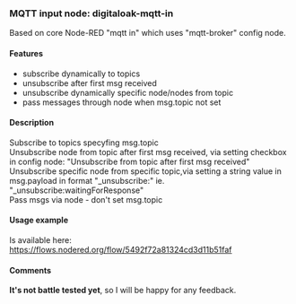 ### MQTT input node: digitaloak-mqtt-in
Based on core Node-RED "mqtt in" which uses "mqtt-broker" config node.

#### Features
- subscribe dynamically to topics  
- unsubscribe after first msg received  
- unsubscribe dynamically specific node/nodes from topic  
- pass messages through node when msg.topic not set  

#### Description
Subscribe to topics specyfing msg.topic  
Unsubscribe node from topic after first msg received, via setting checkbox in config node: "Unsubscribe from topic after first msg received"  
Unsubscribe specific node from specific topic,via setting a string value in msg.payload in format "_unsubscribe:<nodeName>" ie. "_unsubscribe:waitingForResponse"  
Pass msgs via node - don't set msg.topic  

#### Usage example
Is available here: https://flows.nodered.org/flow/5492f72a81324cd3d11b51faf

#### Comments
<b>It's not battle tested yet</b>, so I will be happy for any feedback.

